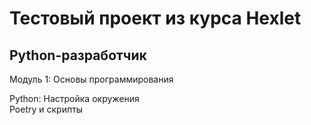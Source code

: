 <h1>Тестовый проект из курса Hexlet</h1>

<h2>Python-разработчик</h2>

<p>Модуль 1: Основы программирования</p>

<p>Python: Настройка окружения<br />
Poetry и скрипты</p>